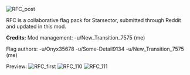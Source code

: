   ![RFC_post](https://github.com/user-attachments/assets/3564d20d-63fb-49f3-a3e3-1e5a5ff1d825)

RFC is a collaborative flag pack for Starsector, submitted through Reddit and updated in this mod.

**Credits:**
Mod management:
-u/New_Transition_7575 (me)

Flag authors:
-u/Onyx35678
-u/Some-Detail9134
-u/New_Transition_7575 (me)

Preview:
  ![RFC_first](https://github.com/user-attachments/assets/741ddef1-a648-4a4a-acc9-51625cba97c7)
  ![RFC_110](https://github.com/user-attachments/assets/fe9213f6-3eb4-4722-9e03-169edcafa53f)
  ![RFC_111](https://github.com/user-attachments/assets/3b8e0f33-0239-4eb9-9d97-0ce42af1b184)
